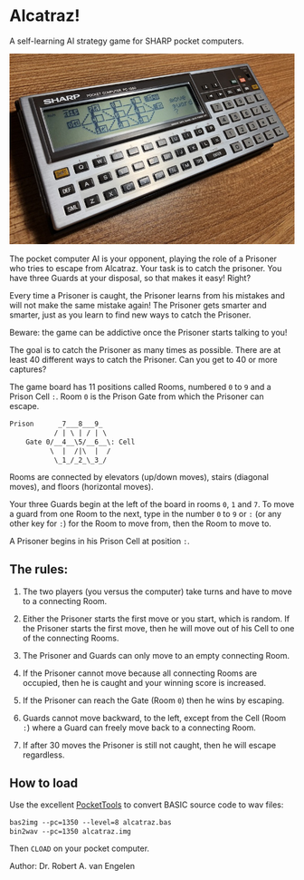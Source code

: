 # Alcatraz!

A self-learning AI strategy game for SHARP pocket computers.

![PC-1360](PC-1360.jpeg)

The pocket computer AI is your opponent, playing the role of a Prisoner who
tries to escape from Alcatraz.  Your task is to catch the prisoner.  You have
three Guards at your disposal, so that makes it easy! Right?

Every time a Prisoner is caught, the Prisoner learns from his mistakes and
will not make the same mistake again!  The Prisoner gets smarter and smarter,
just as you learn to find new ways to catch the Prisoner.

Beware: the game can be addictive once the Prisoner starts talking to you!

The goal is to catch the Prisoner as many times as possible.  There are at
least 40 different ways to catch the Prisoner.  Can you get to 40 or more
captures?

The game board has 11 positions called Rooms, numbered `0` to `9` and a Prison
Cell `:`.  Room `0` is the Prison Gate from which the Prisoner can escape.

    Prison      _7___8___9_
               / | \ | / | \
        Gate 0/__4__\5/__6__\: Cell
              \  |  /|\  |  /
               \_1_/_2_\_3_/

Rooms are connected by elevators (up/down moves), stairs (diagonal moves), and
floors (horizontal moves).

Your three Guards begin at the left of the board in rooms `0`, `1` and `7`.  To
move a guard from one Room to the next, type in the number `0` to `9` or `:`
(or any other key for `:`) for the Room to move from, then the Room to move to.

A Prisoner begins in his Prison Cell at position `:`.

## The rules:

1. The two players (you versus the computer) take turns and have to move to a
   connecting Room.

2. Either the Prisoner starts the first move or you start, which is random. If
   the Prisoner starts the first move, then he will move out of his Cell to
   one of the connecting Rooms.

3. The Prisoner and Guards can only move to an empty connecting Room.

4. If the Prisoner cannot move because all connecting Rooms are occupied, then
   he is caught and your winning score is increased.

5. If the Prisoner can reach the Gate (Room `0`) then he wins by escaping.

6. Guards cannot move backward, to the left, except from the Cell (Room `:`)
   where a Guard can freely move back to a connecting Room.

7. If after 30 moves the Prisoner is still not caught, then he will escape
   regardless.

## How to load

Use the excellent [PocketTools](https://www.peil-partner.de/ifhe.de/sharp/)
to convert BASIC source code to wav files:

    bas2img --pc=1350 --level=8 alcatraz.bas
    bin2wav --pc=1350 alcatraz.img

Then `CLOAD` on your pocket computer.

Author: Dr. Robert A. van Engelen
